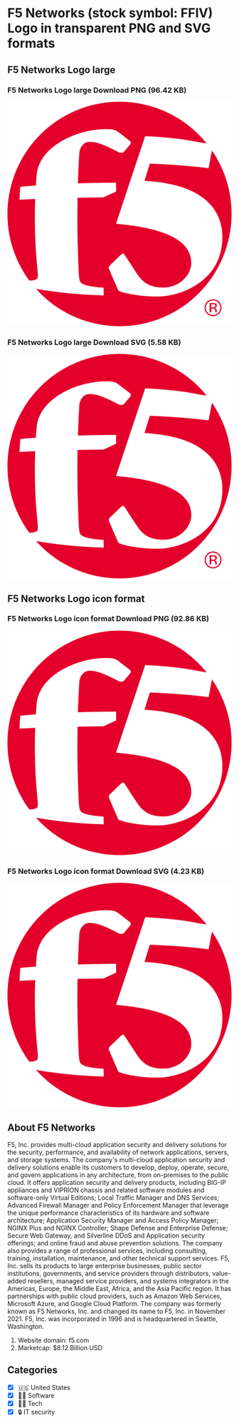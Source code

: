 # F5 Networks (stock symbol: FFIV) Logo in transparent PNG and SVG formats

## F5 Networks Logo large

### F5 Networks Logo large Download PNG (96.42 KB)

![F5 Networks Logo large Download PNG (96.42 KB)](/img/orig/FFIV_BIG-3c19faec.png)

### F5 Networks Logo large Download SVG (5.58 KB)

![F5 Networks Logo large Download SVG (5.58 KB)](/img/orig/FFIV_BIG-67ccdd31.svg)

## F5 Networks Logo icon format

### F5 Networks Logo icon format Download PNG (92.86 KB)

![F5 Networks Logo icon format Download PNG (92.86 KB)](/img/orig/FFIV-bb8852d2.png)

### F5 Networks Logo icon format Download SVG (4.23 KB)

![F5 Networks Logo icon format Download SVG (4.23 KB)](/img/orig/FFIV-ac8e4d7a.svg)

## About F5 Networks

F5, Inc. provides multi-cloud application security and delivery solutions for the security, performance, and availability of network applications, servers, and storage systems. The company's multi-cloud application security and delivery solutions enable its customers to develop, deploy, operate, secure, and govern applications in any architecture, from on-premises to the public cloud. It offers application security and delivery products, including BIG-IP appliances and VIPRION chassis and related software modules and software-only Virtual Editions; Local Traffic Manager and DNS Services; Advanced Firewall Manager and Policy Enforcement Manager that leverage the unique performance characteristics of its hardware and software architecture; Application Security Manager and Access Policy Manager; NGINX Plus and NGINX Controller; Shape Defense and Enterprise Defense; Secure Web Gateway, and Silverline DDoS and Application security offerings; and online fraud and abuse prevention solutions. The company also provides a range of professional services, including consulting, training, installation, maintenance, and other technical support services. F5, Inc. sells its products to large enterprise businesses, public sector institutions, governments, and service providers through distributors, value-added resellers, managed service providers, and systems integrators in the Americas, Europe, the Middle East, Africa, and the Asia Pacific region. It has partnerships with public cloud providers, such as Amazon Web Services, Microsoft Azure, and Google Cloud Platform. The company was formerly known as F5 Networks, Inc. and changed its name to F5, Inc. in November 2021. F5, Inc. was incorporated in 1996 and is headquartered in Seattle, Washington.

1. Website domain: f5.com
2. Marketcap: $8.12 Billion USD


## Categories
- [x] 🇺🇸 United States
- [x] 👨‍💻 Software
- [x] 👩‍💻 Tech
- [x] 🔒 IT security
